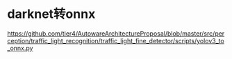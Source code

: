# darknet转onnx
<https://github.com/tier4/AutowareArchitectureProposal/blob/master/src/perception/traffic_light_recognition/traffic_light_fine_detector/scripts/yolov3_to_onnx.py>
